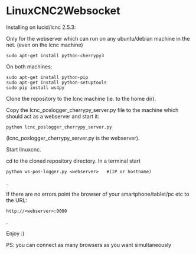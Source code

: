 LinuxCNC2Websocket
==================

Installing on lucid/lcnc 2.5.3:

Only for the webserver which can run on any ubuntu/debian machine in the net. (even on the lcnc machine)

	sudo apt-get install python-cherrypy3
	
On both machines:

	sudo apt-get install python-pip
	sudo apt-get install python-setuptools
	sudo pip install ws4py


Clone the repository to the lcnc machine (ie. to the home dir).

Copy the lcnc_poslogger_cherrypy_server.py file to the machine which should act as a webserver and start it:

	python lcnc_poslogger_cherrypy_server.py
	
(lcnc_poslogger_cherrypy_server.py is the webserver).

Start linuxcnc.

cd to the cloned repository directory.
In a terminal start 

	python ws-pos-logger.py <webserver>   #(IP or hostname)

.

If there are no errors point the browser of your smartphone/tablet/pc etc
to the URL:

	http://<webserver>:9000

.

Enjoy :)

PS: you can connect as many browsers as you want simultaneously
